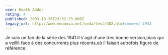 ```yaml
---
user: Death Adder
rating: 4
published: 2003-10-26T23:32:23.000Z
legacy_url: http://www.emunova.net/veda/test/302.htm#comment-1943
---
```

Je suis un fan de la série des 1941.Il s'agit d'une tres bonne version,mais qui a veillit face à des concurrents plus récents,où il faisait autrefois figure de référence.